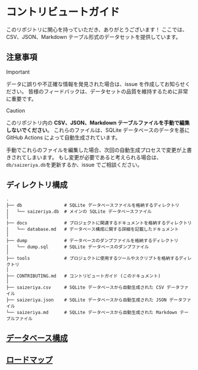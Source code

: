 # コントリビュートガイド

このリポジトリに関心を持っていただき、ありがとうございます！ ここでは、CSV、JSON、Markdown テーブル形式のデータセットを提供しています。

## 注意事項

> [!IMPORTANT]
> データに誤りや不正確な情報を発見された場合は、issue を作成してお知らせください。
> 皆様のフィードバックは、データセットの品質を維持するために非常に重要です。

> [!CAUTION]
> このリポジトリ内の **CSV、JSON、Markdown テーブルファイルを手動で編集しないでください**。
> これらのファイルは、SQLite データベースのデータを基に GitHub Actions によって自動生成されています。
>
> 手動でこれらのファイルを編集した場合、次回の自動生成プロセスで変更が上書きされてしまいます。
> もし変更が必要であると考えられる場合は、`db/saizeriya.db`を更新するか、issue でご相談ください。

## ディレクトリ構成

```
.
├── db                # SQLite データベースファイルを格納するディレクトリ
│   └── saizeriya.db  # メインの SQLite データベースファイル
│
├── docs              # プロジェクトに関連するドキュメントを格納するディレクトリ
│   └── database.md   # データベース構成に関する詳細を記載したドキュメント
│
├── dump              # データベースのダンプファイルを格納するディレクトリ
│   └── dump.sql      # SQLite データベースのダンプファイル
│
├── tools             # プロジェクトに使用するツールやスクリプトを格納するディレクトリ
│
├── CONTRIBUTING.md   # コントリビュートガイド (このドキュメント)
│
├── saizeriya.csv     # SQLite データベースから自動生成された CSV データファイル
├── saizeriya.json    # SQLite データベースから自動生成された JSON データファイル
└── saizeriya.md      # SQLite データベースから自動生成された Markdown テーブルファイル

```

## [データベース構成](./docs/database.md)

## [ロードマップ](./docs/roadmap.md)
